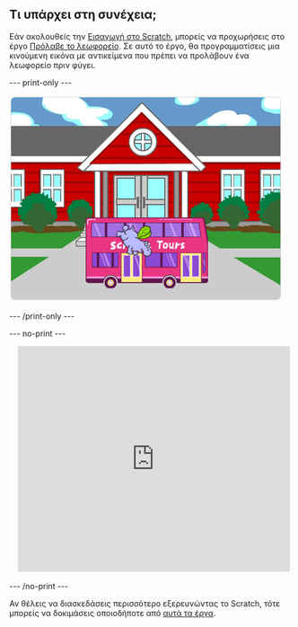 ## Τι υπάρχει στη συνέχεια;

Εάν ακολουθείς την [Εισαγωγή στο Scratch](https://projects.raspberrypi.org/en/pathways/scratch-intro), μπορείς να προχωρήσεις στο έργο [Πρόλαβε το λεωφορείο](https://projects.raspberrypi.org/en/projects/catch-the-bus). Σε αυτό το έργο, θα προγραμματίσεις μια κινούμενη εικόνα με αντικείμενα που πρέπει να προλάβουν ένα λεωφορείο πριν φύγει.

--- print-only ---

![Το έργο «Πρόλαβε το λεωφορείο».](images/scratch-tour-bus.png)

--- /print-only ---

--- no-print ---

<div class="scratch-preview" style="margin-left: 15px;">
  <iframe allowtransparency="true" width="485" height="402" src="https://scratch.mit.edu/projects/embed/486719199/?autostart=false" frameborder="0"></iframe>
</div>

--- /no-print ---

Αν θέλεις να διασκεδάσεις περισσότερο εξερευνώντας το Scratch, τότε μπορείς να δοκιμάσεις οποιοδήποτε από [αυτά τα έργα](https://projects.raspberrypi.org/en/projects?software%5B%5D=scratch&curriculum%5B%5D=%201).
